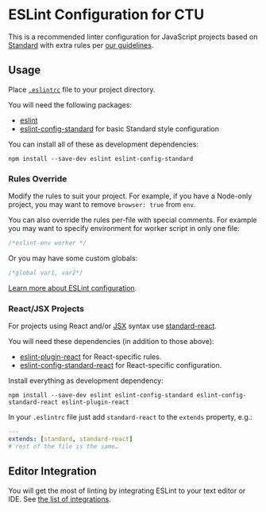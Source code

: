 # ESLint Configuration for CTU

This is a recommended linter configuration for JavaScript projects based on [Standard](https://github.com/feross/standard) with extra rules per [our guidelines](https://github.com/cvut/javascript).

## Usage

Place [`.eslintrc`](.eslintrc) file to your project directory.

You will need the following packages:

* [eslint](http://eslint.org/)
* [eslint-config-standard](https://github.com/feross/eslint-config-standard) for basic Standard style configuration

You can install all of these as development dependencies:

```
npm install --save-dev eslint eslint-config-standard
```

### Rules Override

Modify the rules to suit your project. For example, if you have a Node-only project, you may want to remove `browser: true`  from `env`.

You can also override the rules per-file with special comments. For example you may want to specify environment for worker script in only one file:

```js
/*eslint-env worker */
```

Or you may have some custom globals:

```js
/*global var1, var2*/
```

[Learn more about ESLint configuration](http://eslint.org/docs/user-guide/configuring).

### React/JSX Projects

For projects using React and/or [JSX](https://facebook.github.io/jsx/) syntax use [standard-react](https://github.com/feross/eslint-config-standard-react).

You will need these dependencies (in addition to those above):

* [eslint-plugin-react](https://github.com/yannickcr/eslint-plugin-react) for React-specific rules.
* [eslint-config-standard-react](https://github.com/feross/eslint-config-standard-react) for React-specific configuration.

Install everything as development dependency:

```
npm install --save-dev eslint eslint-config-standard eslint-config-standard-react eslint-plugin-react
```

In your `.eslintrc` file just add `standard-react` to the `extends` property, e.g.:

```yaml
---
extends: [standard, standard-react]
# rest of the file is the same…
```

## Editor Integration

You will get the most of linting by integrating ESLint to your text editor or IDE. See [the list of integrations](http://eslint.org/docs/user-guide/integrations).
